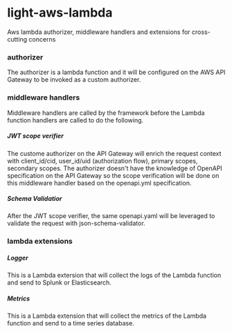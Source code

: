# light-aws-lambda
Aws lambda authorizer, middleware handlers and extensions for cross-cutting concerns

### authorizer

The authorizer is a lambda function and it will be configured on the AWS API Gateway to be invoked as a custom authorizer.


### middleware handlers

Middleware handlers are called by the framework before the Lambda function handlers are called to do the following.

##### JWT scope verifier

The custome authorizer on the API Gateway will enrich the request context with client_id/cid, user_id/uid (authorization flow), primary scopes, secondary scopes. The authorizer doesn't have the knowledge of OpenAPI specification on the API Gateway so the scope verification will be done on this middleware handler based on the openapi.yml specification.


##### Schema Validatior

After the JWT scope verifier, the same openapi.yaml will be leveraged to validate the request with json-schema-validator.

### lambda extensions


##### Logger

This is a Lambda extersion that will collect the logs of the Lambda function and send to Splunk or Elasticsearch.

##### Metrics

This is a Lambda extension that will collect the metrics of the Lambda function and send to a time series database.
